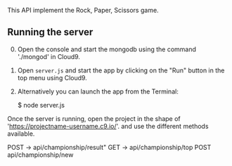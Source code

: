 This API implement the Rock, Paper, Scissors game.

## Running the server
0) Open the console and start the mongodb using the command './mongod' in Cloud9.

1) Open `server.js` and start the app by clicking on the "Run" button in the top menu using Cloud9.

2) Alternatively you can launch the app from the Terminal:

    $ node server.js

Once the server is running, open the project in the shape of 'https://projectname-username.c9.io/'. and use the different methods available.

 
POST -> api/championship/result"
GET -> api/championship/top
POST api/championship/new

